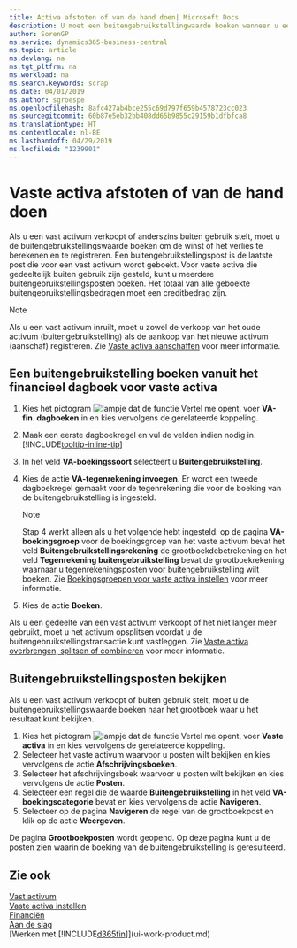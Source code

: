 ```yaml
---
title: Activa afstoten of van de hand doen| Microsoft Docs
description: U moet een buitengebruikstellingwaarde boeken wanneer u een vast activum laat uitvallen, verkoopt of buiten gebruik stelt.
author: SorenGP
ms.service: dynamics365-business-central
ms.topic: article
ms.devlang: na
ms.tgt_pltfrm: na
ms.workload: na
ms.search.keywords: scrap
ms.date: 04/01/2019
ms.author: sgroespe
ms.openlocfilehash: 8afc427ab4bce255c69d797f659b4578723cc023
ms.sourcegitcommit: 60b87e5eb32bb408dd65b9855c29159b1dfbfca8
ms.translationtype: HT
ms.contentlocale: nl-BE
ms.lasthandoff: 04/29/2019
ms.locfileid: "1239901"
---
```

# <a name="dispose-of-or-retire-fixed-assets"></a>Vaste activa afstoten of van de hand doen
Als u een vast activum verkoopt of anderszins buiten gebruik stelt, moet u de buitengebruikstellingswaarde boeken om de winst of het verlies te berekenen en te registreren. Een buitengebruikstellingspost is de laatste post die voor een vast activum wordt geboekt. Voor vaste activa die gedeeltelijk buiten gebruik zijn gesteld, kunt u meerdere buitengebruikstellingsposten boeken. Het totaal van alle geboekte buitengebruikstellingsbedragen moet een creditbedrag zijn.  

> [!NOTE]  
>   Als u een vast activum inruilt, moet u zowel de verkoop van het oude activum (buitengebruikstelling) als de aankoop van het nieuwe activum (aanschaf) registreren. Zie [Vaste activa aanschaffen](fa-how-acquire.md) voor meer informatie.  

## <a name="to-post-a-disposal-from-the-fixed-asset-gl-journal"></a>Een buitengebruikstelling boeken vanuit het financieel dagboek voor vaste activa
1. Kies het pictogram ![lampje dat de functie Vertel me opent](media/ui-search/search_small.png "Vertel me wat u wilt doen"), voer **VA-fin. dagboeken** in en kies vervolgens de gerelateerde koppeling.  
2. Maak een eerste dagboekregel en vul de velden indien nodig in. [!INCLUDE[tooltip-inline-tip](includes/tooltip-inline-tip_md.md)]  
3. In het veld **VA-boekingssoort** selecteert u **Buitengebruikstelling**.  
4. Kies de actie **VA-tegenrekening invoegen**. Er wordt een tweede dagboekregel gemaakt voor de tegenrekening die voor de boeking van de buitengebruikstelling is ingesteld.  

    > [!NOTE]  
    >   Stap 4 werkt alleen als u het volgende hebt ingesteld: op de pagina **VA-boekingsgroep** voor de boekingsgroep van het vaste activum bevat het veld **Buitengebruikstellingsrekening** de grootboekdebetrekening en het veld **Tegenrekening buitengebruikstelling** bevat de grootboekrekening waarnaar u tegenrekeningsposten voor buitengebruikstelling wilt boeken. Zie [Boekingsgroepen voor vaste activa instellen](fa-how-setup-general.md#to-set-up-fixed-asset-posting-groups) voor meer informatie.  
5. Kies de actie **Boeken**.  

Als u een gedeelte van een vast activum verkoopt of het niet langer meer gebruikt, moet u het activum opsplitsen voordat u de buitengebruikstellingstransactie kunt vastleggen. Zie [Vaste activa overbrengen, splitsen of combineren](fa-how-trans-split-combine.md) voor meer informatie.  

## <a name="to-view-disposal-ledger-entries"></a>Buitengebruikstellingsposten bekijken
Als u een vast activum verkoopt of buiten gebruik stelt, moet u de buitengebruikstellingswaarde boeken naar het grootboek waar u het resultaat kunt bekijken.  

1. Kies het pictogram ![lampje dat de functie Vertel me opent](media/ui-search/search_small.png "Vertel me wat u wilt doen"), voer **Vaste activa** in en kies vervolgens de gerelateerde koppeling.  
2. Selecteer het vaste activum waarvoor u posten wilt bekijken en kies vervolgens de actie **Afschrijvingsboeken**.  
3. Selecteer het afschrijvingsboek waarvoor u posten wilt bekijken en kies vervolgens de actie **Posten**.  
4. Selecteer een regel die de waarde **Buitengebruikstelling** in het veld **VA-boekingscategorie** bevat en kies vervolgens de actie **Navigeren**.  
5. Selecteer op de pagina **Navigeren** de regel van de grootboekpost en klik op de actie **Weergeven**.  

De pagina **Grootboekposten** wordt geopend. Op deze pagina kunt u de posten zien waarin de boeking van de buitengebruikstelling is geresulteerd.  

## <a name="see-also"></a>Zie ook
[Vast activum](fa-manage.md)  
[Vaste activa instellen](fa-setup.md)  
[Financiën](finance.md)  
[Aan de slag](product-get-started.md)  
[Werken met [!INCLUDE[d365fin](includes/d365fin_md.md)]](ui-work-product.md)
